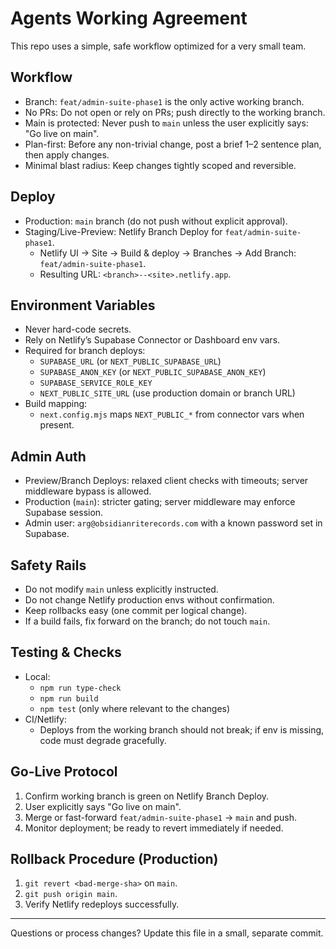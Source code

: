 # Agents Working Agreement

This repo uses a simple, safe workflow optimized for a very small team.

## Workflow

- Branch: `feat/admin-suite-phase1` is the only active working branch.
- No PRs: Do not open or rely on PRs; push directly to the working branch.
- Main is protected: Never push to `main` unless the user explicitly says: "Go live on main".
- Plan-first: Before any non-trivial change, post a brief 1–2 sentence plan, then apply changes.
- Minimal blast radius: Keep changes tightly scoped and reversible.

## Deploy

- Production: `main` branch (do not push without explicit approval).
- Staging/Live-Preview: Netlify Branch Deploy for `feat/admin-suite-phase1`.
  - Netlify UI → Site → Build & deploy → Branches → Add Branch: `feat/admin-suite-phase1`.
  - Resulting URL: `<branch>--<site>.netlify.app`.

## Environment Variables

- Never hard-code secrets.
- Rely on Netlify’s Supabase Connector or Dashboard env vars.
- Required for branch deploys:
  - `SUPABASE_URL` (or `NEXT_PUBLIC_SUPABASE_URL`)
  - `SUPABASE_ANON_KEY` (or `NEXT_PUBLIC_SUPABASE_ANON_KEY`)
  - `SUPABASE_SERVICE_ROLE_KEY`
  - `NEXT_PUBLIC_SITE_URL` (use production domain or branch URL)
- Build mapping:
  - `next.config.mjs` maps `NEXT_PUBLIC_*` from connector vars when present.

## Admin Auth

- Preview/Branch Deploys: relaxed client checks with timeouts; server middleware bypass is allowed.
- Production (`main`): stricter gating; server middleware may enforce Supabase session.
- Admin user: `arg@obsidianriterecords.com` with a known password set in Supabase.

## Safety Rails

- Do not modify `main` unless explicitly instructed.
- Do not change Netlify production envs without confirmation.
- Keep rollbacks easy (one commit per logical change).
- If a build fails, fix forward on the branch; do not touch `main`.

## Testing & Checks

- Local:
  - `npm run type-check`
  - `npm run build`
  - `npm test` (only where relevant to the changes)
- CI/Netlify:
  - Deploys from the working branch should not break; if env is missing, code must degrade gracefully.

## Go-Live Protocol

1) Confirm working branch is green on Netlify Branch Deploy.
2) User explicitly says "Go live on main".
3) Merge or fast-forward `feat/admin-suite-phase1` → `main` and push.
4) Monitor deployment; be ready to revert immediately if needed.

## Rollback Procedure (Production)

1) `git revert <bad-merge-sha>` on `main`.
2) `git push origin main`.
3) Verify Netlify redeploys successfully.

---

Questions or process changes? Update this file in a small, separate commit.

